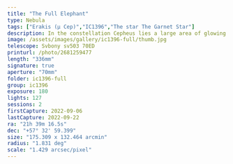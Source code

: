 ```yaml
---
title: "The Full Elephant"
type: Nebula
tags: ["Erakis (μ Cep)","IC1396","The star The Garnet Star"]
description: In the constellation Cepheus lies a large area of glowing cosmic dust that is silhouetted by surrounding clouds of dark dust. This region is believed to be a star-forming area using materials like the particles that make up a massive column that curls at the end like an elephant's trunk. This is a wide field view of IC1396, the Elephant's Trunk Nebula, processed from regular light and narrowband using the Optolong l-eXtreme filter.
image: /assets/images/gallery/ic1396-full/thumb.jpg
telescope: Svbony sv503 70ED
printurl: /photo/2681259477
length: "336mm"
signature: true
aperture: "70mm"
folder: ic1396-full
group: ic1396
exposure: 180
lights: 127
sessions: 2
firstCapture: 2022-09-06
lastCapture: 2022-09-22
ra: "21h 39m 16.5s"
dec: "+57° 32' 59.399"
size: "175.309 x 132.464 arcmin"
radius: "1.831 deg"
scale: "1.429 arcsec/pixel"
---
```

